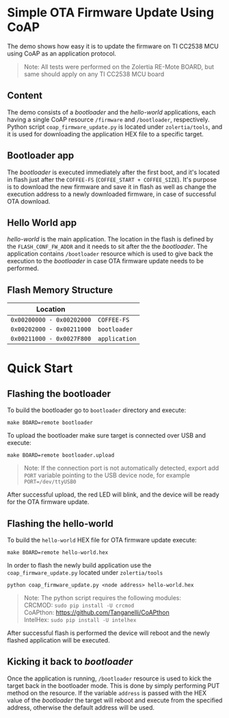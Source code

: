 # Simple OTA Firmware Update Using CoAP
The demo shows how easy it is to update the firmware on TI CC2538 MCU using CoAP as an application protocol.
> Note: All tests were performed on the Zolertia RE-Mote BOARD, but same should apply on any TI CC2538 MCU board

## Content
The demo consists of a _bootloader_ and the _hello-world_ applications, each having a single CoAP resource `/firmware` and `/bootloader`, respectively. Python script `coap_firmware_update.py` is located under `zolertia/tools`, and it is used for downloading the application HEX file to a specific target.

## Bootloader app
The _bootloader_ is executed immediately after the first boot, and it's located in flash just after the `COFFEE-FS` (`COFFEE_START + COFFEE_SIZE`). It's purpose is to download the new firmware and save it in flash as well as change the execution address to a newly downloaded firmware, in case of successful OTA download.

## Hello World app
_hello-world_ is the main application. The location in the flash is defined by the `FLASH_CONF_FW_ADDR` and it needs to sit after the the _bootloader_. The application contains `/bootloader` resource which is used to give back the execution to the _bootloader_ in case OTA firmware update needs to be performed.

## Flash Memory Structure

| Location                  ||
|---------------------------|---------------|
| `0x00200000 - 0x00202000` | `COFFEE-FS`   |
| `0x00202000 - 0x00211000` | `bootloader`  |
| `0x00211000 - 0x0027F800` | `application` |

# Quick Start
## Flashing the bootloader
To build the bootloader go to `bootloader` directory and execute:

    make BOARD=remote bootloader
To upload the bootloader make sure target is connected over USB and execute:

    make BOARD=remote bootloader.upload
> Note: If the connection port is not automatically detected, export add `PORT` variable pointing to the USB device node, for example `PORT=/dev/ttyUSB0`

After successful upload, the red LED will blink, and the device will be ready for the OTA firmware update.

## Flashing the hello-world
To build the `hello-world` HEX file for OTA firmware update execute:

    make BOARD=remote hello-world.hex

In order to flash the newly build application use the `coap_firmware_update.py` located under `zolertia/tools`

    python coap_firmware_update.py <node address> hello-world.hex
> Note: The python script requires the following modules:  
> CRCMOD: `sudo pip install -U crcmod`  
> CoAPthon: https://github.com/Tanganelli/CoAPthon  
> IntelHex: `sudo pip install -U intelhex`

After successful flash is performed the device will reboot and the newly flashed application will be executed.

## Kicking it back to _bootloader_
Once the application is running, `/bootloader` resource is used to kick the target back in the bootloader mode. This is done by simply performing PUT method on the resource. If the variable `address` is passed with the HEX value of the _bootloader_ the target will reboot and execute from the specified address, otherwise the default address will be used.
